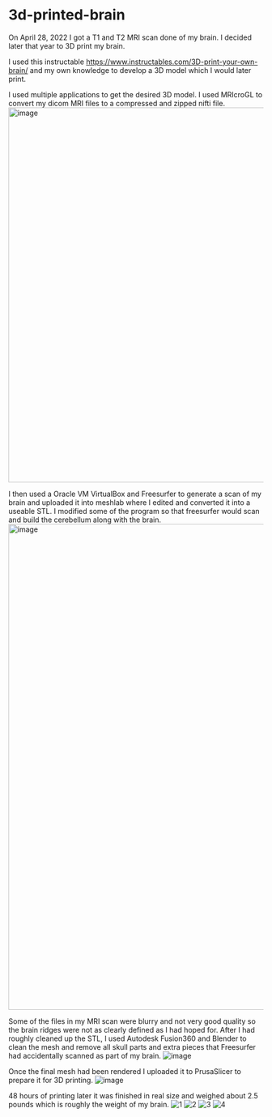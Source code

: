 # 3d-printed-brain
On April 28, 2022 I got a T1 and T2 MRI scan done of my brain. I decided later that year to 3D print my brain. 

I used this instructable https://www.instructables.com/3D-print-your-own-brain/ and my own knowledge to develop a 3D model which I would later print. 

I used multiple applications to get the desired 3D model. I used MRIcroGL to convert my dicom MRI files to a compressed and zipped nifti file. 
<img width="740" alt="image" src="https://user-images.githubusercontent.com/69320369/212181672-6b4d1391-097f-47ad-a1f3-37ceb03557d9.png">

I then used a Oracle VM VirtualBox and Freesurfer to generate a scan of my brain and uploaded it into meshlab where I edited and converted it into a useable STL. I modified some of the program so that freesurfer would scan and build the cerebellum along with the brain.
<img width="959" alt="image" src="https://user-images.githubusercontent.com/69320369/212182040-7b66059f-6e5d-4ca5-93af-ef3f1c3fcb18.png">

Some of the files in my MRI scan were blurry and not very good quality so the brain ridges were not as clearly defined as I had hoped for. After I had roughly cleaned up the STL, I used Autodesk Fusion360 and Blender to clean the mesh and remove all skull parts and extra pieces that Freesurfer had accidentally scanned as part of my brain. 
![image](https://user-images.githubusercontent.com/69320369/212183036-8111c188-522b-4b99-8493-cff9ecb54623.png)

Once the final mesh had been rendered I uploaded it to PrusaSlicer to prepare it for 3D printing.
![image](https://user-images.githubusercontent.com/69320369/212183233-7118bfe2-c5d6-45cd-9b8c-0d0a9d5a5609.png)

48 hours of printing later it was finished in real size and weighed about 2.5 pounds which is roughly the weight of my brain. 
![1](https://user-images.githubusercontent.com/69320369/212183849-341a9210-0b84-41c3-9ae9-6484d2441e1f.jpg)
![2](https://user-images.githubusercontent.com/69320369/212183856-ca35c59b-8d99-4146-aade-842c8ad7eb1a.jpg)
![3](https://user-images.githubusercontent.com/69320369/212183864-4cbb252b-611e-4cf8-bd7b-0f596820228b.jpg)
![4](https://user-images.githubusercontent.com/69320369/212183871-12270e6d-1d24-4ab0-8b89-4243d8cfc4ca.jpg)
